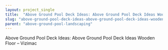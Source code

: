 ```yaml
---
layout: project_single
title:  "Above Ground Pool Deck Ideas: Above Ground Pool Deck Ideas Wooden Floor – Vizimac"
slug: "above-ground-pool-deck-ideas-above-ground-pool-deck-ideas-wooden-floor-vizimac"
parent: "above-ground-pool-landscaping"
---
```

Above Ground Pool Deck Ideas: Above Ground Pool Deck Ideas Wooden Floor – Vizimac